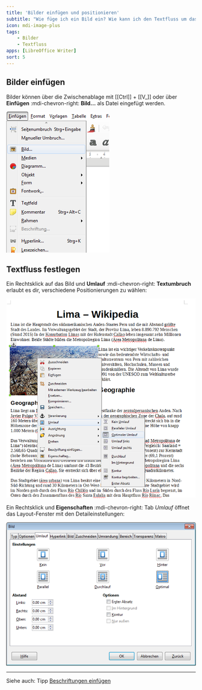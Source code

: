 ```yaml
---
title: 'Bilder einfügen und positionieren'
subtitle: "Wie füge ich ein Bild ein? Wie kann ich den Textfluss um das Bild ändern?"
icon: mdi-image-plus
tags:
    - Bilder
    - Textfluss
apps: [LibreOffice Writer]
sort: 5
---
```




## Bilder einfügen
Bilder können über die Zwischenablage mit [[Ctrl]] + [[V_]] oder über __Einfügen__ :mdi-chevron-right: __Bild…__ als Datei eingefügt werden.

![Bild aus Datei einfügen](./images/bild-einfuegen.lo.png)

## Textfluss festlegen
Ein Rechtsklick auf das Bild und __Umlauf__ :mdi-chevron-right: __Textumbruch__ erlaubt es dir, verschiedene Positionierungen zu wählen:

![Einstellungen Textfluss](./images/bild-textfluss.lo.png)


Ein Rechtsklick und __Eigenschaften__ :mdi-chevron-right: Tab _Umlauf_ öffnet das Layout-Fenster mit den Detaileinstellungen:

![Bildeigenschaften «Umlauf»](./images/bild-eigenschaften.lo.png)


---

Siehe auch: Tipp [Beschriftungen einfügen](../beschriftungen-einfuegen)
